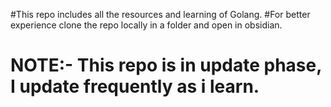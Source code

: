 #This repo includes all the resources and learning of Golang.
#For better experience clone the repo locally in a folder and open in obsidian.
# NOTE:- This repo is in update phase, I update frequently as i learn.
 
 
